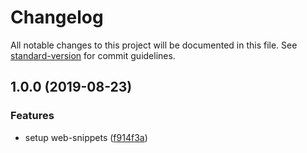 # Changelog

All notable changes to this project will be documented in this file. See [standard-version](https://github.com/conventional-changelog/standard-version) for commit guidelines.

## 1.0.0 (2019-08-23)


### Features

* setup web-snippets ([f914f3a](https://git.doctorwork.com/insane/web-snippets/commit/f914f3a))
